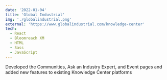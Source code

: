 ```yaml
---
date: '2022-01-04'
title: 'Global Industrial'
img: './globalindustrial.png'
external: 'https://www.globalindustrial.com/knowledge-center'
tech:
  - React
  - Bloomreach XM
  - HTML
  - Sass
  - JavaScript
---
```


Developed the Communities, Ask an Industry Expert, and Event pages and added new features to existing Knowledge Center platforms